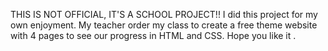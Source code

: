 THIS IS NOT OFFICIAL, IT'S A SCHOOL PROJECT!!
I did this project for my own enjoyment. My teacher order my class to create a free theme website with 4 pages to see our progress in HTML and CSS. Hope you like it .
